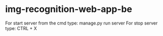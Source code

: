 # img-recognition-web-app-be

For start server from the cmd type: manage.py run server
For stop server type: CTRL + X
